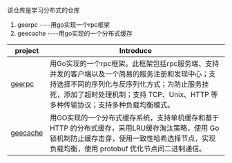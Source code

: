 该仓库是学习分布式的仓库
1. geerpc  ----用go实现一个rpc框架
2. geecache  ----用go实现的一个分布式缓存


| project|Introduce |
|--|--|
|[geerpc](https://github.com/gueFDF/distributed_study/tree/main/geerpc) |用Go实现的一个rpc框架。此框架包括rpc服务端、支持并发的客户端以及一个简易的服务注册和发现中心；支持选择不同的序列化与反序列化方式；为防止服务挂死，添加了超时处理机制；支持 TCP、Unix、HTTP 等多种传输协议；支持多种负载均衡模式。|
|[geecache](https://github.com/gueFDF/distributed_study/tree/main/geecache)|用GO实现的一个分布式缓存系统，支持单机缓存和基于 HTTP 的分布式缓存，采用LRU缓存淘汰策略，使用 Go 锁机制防止缓存击穿，使用一致性哈希选择节点，实现负载均衡，使用 protobuf 优化节点间二进制通信。|